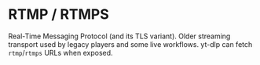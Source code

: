 # RTMP / RTMPS

Real-Time Messaging Protocol (and its TLS variant). Older streaming transport used by legacy players and some live workflows. yt-dlp can fetch `rtmp`/`rtmps` URLs when exposed.
